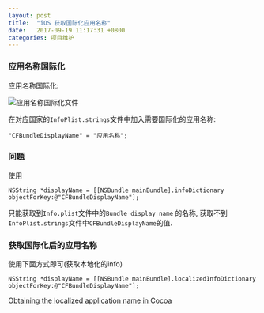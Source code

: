 ```yaml
---
layout: post
title:  "iOS 获取国际化应用名称"
date:   2017-09-19 11:17:31 +0800
categories: 项目维护
---
```

### 应用名称国际化
应用名称国际化:

![应用名称国际化文件](http://yuqiangcoder.com/assets/postImages/ios/201709/1.png)

在对应国家的`InfoPlist.strings`文件中加入需要国际化的应用名称:
```
"CFBundleDisplayName" = "应用名称";
```

### 问题
使用 
```
NSString *displayName = [[NSBundle mainBundle].infoDictionary objectForKey:@"CFBundleDisplayName"];
```
只能获取到`Info.plist`文件中的`Bundle display name` 的名称, 获取不到`InfoPlist.strings`文件中`CFBundleDisplayName`的值.

### 获取国际化后的应用名称
使用下面方式即可(获取本地化的info)
```
NSString *displayName = [[NSBundle mainBundle].localizedInfoDictionary objectForKey:@"CFBundleDisplayName"];
```

[Obtaining the localized application name in Cocoa](https://developer.apple.com/library/content/qa/qa1544/_index.html)

[jekyll-docs]: https://jekyllrb.com/docs/home
[jekyll-gh]:   https://github.com/jekyll/jekyll
[jekyll-talk]: https://talk.jekyllrb.com/


